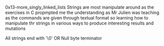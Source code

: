 0x13-more_singly_linked_lists
Strings are most manipulate around as the exercises in C propmpted me the understanding as Mr Julien was teaching as the commands are given through textual format so learning how to manipulate thr strings in various ways to produce interesting results and mutations

All strings end with '\0' OR Null byte terminator
